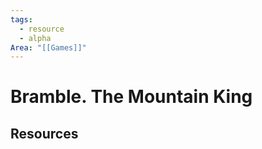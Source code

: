 ```yaml
---
tags:
  - resource
  - alpha
Area: "[[Games]]"
---
```


# Bramble. The Mountain King


## Resources


